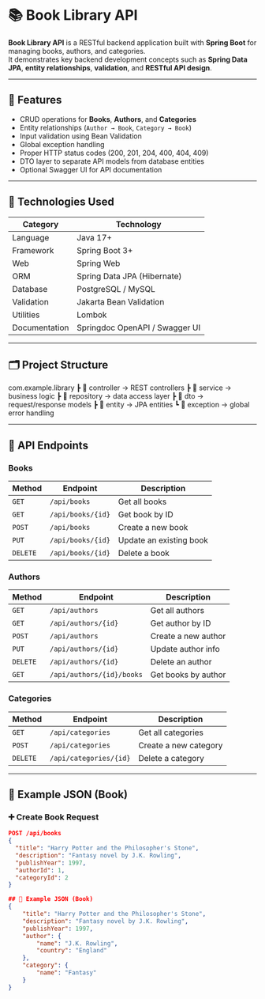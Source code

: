 # 📚 Book Library API

**Book Library API** is a RESTful backend application built with **Spring Boot** for managing books, authors, and categories.  
It demonstrates key backend development concepts such as **Spring Data JPA**, **entity relationships**, **validation**, and **RESTful API design**.

---

## 🚀 Features
- CRUD operations for **Books**, **Authors**, and **Categories**
- Entity relationships (`Author → Book`, `Category → Book`)
- Input validation using Bean Validation
- Global exception handling
- Proper HTTP status codes (200, 201, 204, 400, 404, 409)
- DTO layer to separate API models from database entities
- Optional Swagger UI for API documentation

---

## 🧱 Technologies Used

| Category | Technology |
|-----------|-------------|
| Language | Java 17+ |
| Framework | Spring Boot 3+ |
| Web | Spring Web |
| ORM | Spring Data JPA (Hibernate) |
| Database | PostgreSQL / MySQL |
| Validation | Jakarta Bean Validation |
| Utilities | Lombok |
| Documentation | Springdoc OpenAPI / Swagger UI |

---

## 🗂 Project Structure

com.example.library
┣ 📂 controller → REST controllers
┣ 📂 service → business logic
┣ 📂 repository → data access layer
┣ 📂 dto → request/response models
┣ 📂 entity → JPA entities
┗ 📂 exception → global error handling

---

## 📘 API Endpoints

### Books
| Method | Endpoint | Description |
|--------|-----------|-------------|
| `GET` | `/api/books` | Get all books |
| `GET` | `/api/books/{id}` | Get book by ID |
| `POST` | `/api/books` | Create a new book |
| `PUT` | `/api/books/{id}` | Update an existing book |
| `DELETE` | `/api/books/{id}` | Delete a book |

### Authors
| Method | Endpoint | Description |
|--------|-----------|-------------|
| `GET` | `/api/authors` | Get all authors |
| `GET` | `/api/authors/{id}` | Get author by ID |
| `POST` | `/api/authors` | Create a new author |
| `PUT` | `/api/authors/{id}` | Update author info |
| `DELETE` | `/api/authors/{id}` | Delete an author |
| `GET` | `/api/authors/{id}/books` | Get books by author |

### Categories
| Method | Endpoint | Description |
|--------|-----------|-------------|
| `GET` | `/api/categories` | Get all categories |
| `POST` | `/api/categories` | Create a new category |
| `DELETE` | `/api/categories/{id}` | Delete a category |

---

## 🧾 Example JSON (Book)

### ➕ Create Book Request
```json
POST /api/books
{
  "title": "Harry Potter and the Philosopher's Stone",
  "description": "Fantasy novel by J.K. Rowling",
  "publishYear": 1997,
  "authorId": 1,
  "categoryId": 2
}

## 🧾 Example JSON (Book)
{
    "title": "Harry Potter and the Philosopher's Stone",
    "description": "Fantasy novel by J.K. Rowling",
    "publishYear": 1997,
    "author": {
        "name": "J.K. Rowling",
        "country": "England"
    },
    "category": {
        "name": "Fantasy"
    }
}
